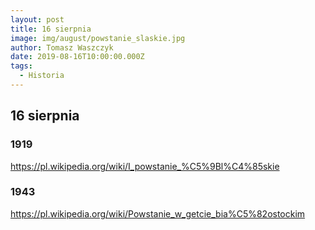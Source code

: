 ```yaml
---
layout: post
title: 16 sierpnia
image: img/august/powstanie_slaskie.jpg
author: Tomasz Waszczyk
date: 2019-08-16T10:00:00.000Z
tags:
  - Historia
---
```


## 16 sierpnia

### 1919

<https://pl.wikipedia.org/wiki/I_powstanie_%C5%9Bl%C4%85skie>

### 1943

<https://pl.wikipedia.org/wiki/Powstanie_w_getcie_bia%C5%82ostockim>
